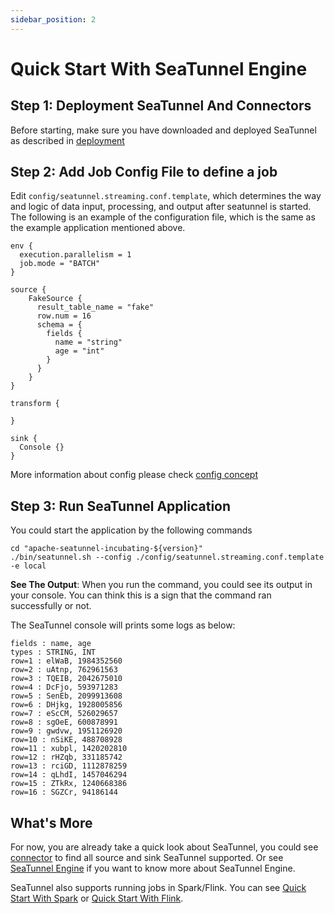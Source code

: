 ```yaml
---
sidebar_position: 2
---
```


# Quick Start With SeaTunnel Engine

## Step 1: Deployment SeaTunnel And Connectors

Before starting, make sure you have downloaded and deployed SeaTunnel as described in [deployment](deployment.md)

## Step 2: Add Job Config File to define a job

Edit `config/seatunnel.streaming.conf.template`, which determines the way and logic of data input, processing, and output after seatunnel is started.
The following is an example of the configuration file, which is the same as the example application mentioned above.

```hocon
env {
  execution.parallelism = 1
  job.mode = "BATCH"
}

source {
    FakeSource {
      result_table_name = "fake"
      row.num = 16
      schema = {
        fields {
          name = "string"
          age = "int"
        }
      }
    }
}

transform {

}

sink {
  Console {}
}

```

More information about config please check [config concept](../../concept/config.md)

## Step 3: Run SeaTunnel Application

You could start the application by the following commands

```shell
cd "apache-seatunnel-incubating-${version}"
./bin/seatunnel.sh --config ./config/seatunnel.streaming.conf.template -e local

```

**See The Output**: When you run the command, you could see its output in your console. You can think this
is a sign that the command ran successfully or not.

The SeaTunnel console will prints some logs as below:

```shell
fields : name, age
types : STRING, INT
row=1 : elWaB, 1984352560
row=2 : uAtnp, 762961563
row=3 : TQEIB, 2042675010
row=4 : DcFjo, 593971283
row=5 : SenEb, 2099913608
row=6 : DHjkg, 1928005856
row=7 : eScCM, 526029657
row=8 : sgOeE, 600878991
row=9 : gwdvw, 1951126920
row=10 : nSiKE, 488708928
row=11 : xubpl, 1420202810
row=12 : rHZqb, 331185742
row=13 : rciGD, 1112878259
row=14 : qLhdI, 1457046294
row=15 : ZTkRx, 1240668386
row=16 : SGZCr, 94186144
```

## What's More

For now, you are already take a quick look about SeaTunnel, you could see [connector](/docs/category/connector-v2) to find all
source and sink SeaTunnel supported. Or see [SeaTunnel Engine](../../seatunnel-engine/about.md) if you want to know more about SeaTunnel Engine.

SeaTunnel also supports running jobs in Spark/Flink. You can see [Quick Start With Spark](quick-start-spark.md) or [Quick Start With Flink](quick-start-flink.md).
